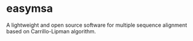 # easymsa
A lightweight and open source software for multiple sequence alignment based on Carrillo-Lipman algorithm.
